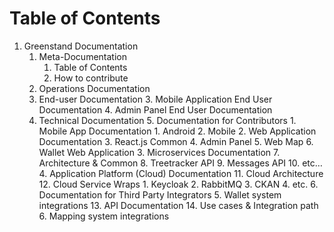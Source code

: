 # Table of Contents

1. Greenstand Documentation
    1. Meta-Documentation
        1. Table of Contents
        2. How to contribute
    2. Operations Documentation
    3. End-user Documentation
        3. Mobile Application End User Documentation
        4. Admin Panel End User Documentation
    4. Technical Documentation
        5. Documentation for Contributors
            1. Mobile App Documentation
                1. Android
                2. Mobile
            2. Web Application Documentation
                3. React.js Common
                4. Admin Panel
                5. Web Map
                6. Wallet Web Application
            3. Microservices Documentation
                7. Architecture & Common
                8. Treetracker API
                9. Messages API
                10. etc…
            4. Application Platform (Cloud) Documentation
                11. Cloud Architecture
                12. Cloud Service Wraps
                    1. Keycloak
                    2. RabbitMQ
                    3. CKAN
                    4. etc.
        6. Documentation for Third Party Integrators
            5. Wallet system integrations
                13. API Documentation
                14. Use cases & Integration path
            6. Mapping system integrations
